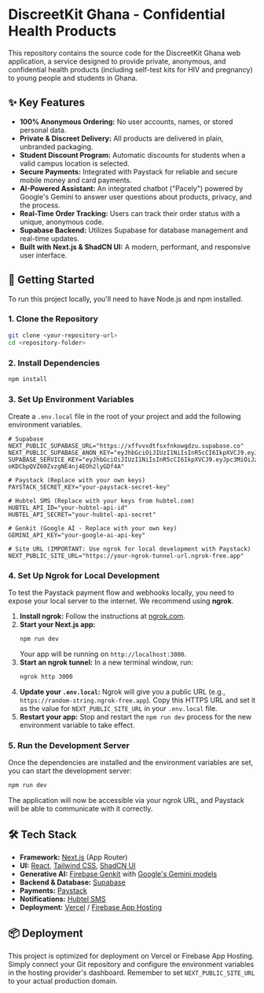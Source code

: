 
# DiscreetKit Ghana - Confidential Health Products

This repository contains the source code for the DiscreetKit Ghana web application, a service designed to provide private, anonymous, and confidential health products (including self-test kits for HIV and pregnancy) to young people and students in Ghana.

## ✨ Key Features

*   **100% Anonymous Ordering:** No user accounts, names, or stored personal data.
*   **Private & Discreet Delivery:** All products are delivered in plain, unbranded packaging.
*   **Student Discount Program:** Automatic discounts for students when a valid campus location is selected.
*   **Secure Payments:** Integrated with Paystack for reliable and secure mobile money and card payments.
*   **AI-Powered Assistant:** An integrated chatbot ("Pacely") powered by Google's Gemini to answer user questions about products, privacy, and the process.
*   **Real-Time Order Tracking:** Users can track their order status with a unique, anonymous code.
*   **Supabase Backend:** Utilizes Supabase for database management and real-time updates.
*   **Built with Next.js & ShadCN UI:** A modern, performant, and responsive user interface.

## 🚀 Getting Started

To run this project locally, you'll need to have Node.js and npm installed.

### 1. Clone the Repository

```bash
git clone <your-repository-url>
cd <repository-folder>
```

### 2. Install Dependencies

```bash
npm install
```

### 3. Set Up Environment Variables

Create a `.env.local` file in the root of your project and add the following environment variables.

```
# Supabase
NEXT_PUBLIC_SUPABASE_URL="https://xffvvxdtfsxfnkowgdzu.supabase.co"
NEXT_PUBLIC_SUPABASE_ANON_KEY="eyJhbGciOiJIUzI1NiIsInR5cCI6IkpXVCJ9.eyJpc3MiOiJzdXBhYmFzZSIsInJlZiI6InhmZnZ2eGR0ZnN4Zm5rb3dnZHp1Iiwicm9sZSI6ImFub24iLCJpYXQiOjE3NTY0NjEzNzcsImV4cCI6MjA3MjAzNzM3N30.YJafTn5uFrfVpaZWpa2OwS2AZsI_ul7bmm6lMTKsJ9A"
SUPABASE_SERVICE_KEY="eyJhbGciOiJIUzI1NiIsInR5cCI6IkpXVCJ9.eyJpc3MiOiJzdXBhYmFzZSIsInJlZiI6InhmZnZ2eGR0ZnN4Zm5rb3dnZHp1Iiwicm9sZSI6InNlcnZpY2Vfcm9sZSIsImlhdCI6MTc1NjQ2MTM3NywiZXhwIjoyMDcyMDM3Mzc3fQ.YnmKw7BIjl-oKDCbpQVZ60ZvzgNE4nj4EOh2lyGDf4A"

# Paystack (Replace with your own keys)
PAYSTACK_SECRET_KEY="your-paystack-secret-key"

# Hubtel SMS (Replace with your keys from hubtel.com)
HUBTEL_API_ID="your-hubtel-api-id"
HUBTEL_API_SECRET="your-hubtel-api-secret"

# Genkit (Google AI - Replace with your own key)
GEMINI_API_KEY="your-google-ai-api-key"

# Site URL (IMPORTANT: Use ngrok for local development with Paystack)
NEXT_PUBLIC_SITE_URL="https://your-ngrok-tunnel-url.ngrok-free.app"
```

### 4. Set Up Ngrok for Local Development

To test the Paystack payment flow and webhooks locally, you need to expose your local server to the internet. We recommend using **ngrok**.

1.  **Install ngrok:** Follow the instructions at [ngrok.com](https://ngrok.com/download).
2.  **Start your Next.js app:**
    ```bash
    npm run dev
    ```
    Your app will be running on `http://localhost:3000`.
3.  **Start an ngrok tunnel:** In a new terminal window, run:
    ```bash
    ngrok http 3000
    ```
4.  **Update your `.env.local`:** Ngrok will give you a public URL (e.g., `https://random-string.ngrok-free.app`). Copy this HTTPS URL and set it as the value for `NEXT_PUBLIC_SITE_URL` in your `.env.local` file.
5.  **Restart your app:** Stop and restart the `npm run dev` process for the new environment variable to take effect.

### 5. Run the Development Server

Once the dependencies are installed and the environment variables are set, you can start the development server:

```bash
npm run dev
```

The application will now be accessible via your ngrok URL, and Paystack will be able to communicate with it correctly.

## 🛠 Tech Stack

*   **Framework:** [Next.js](https://nextjs.org/) (App Router)
*   **UI:** [React](https://reactjs.org/), [Tailwind CSS](https://tailwindcss.com/), [ShadCN UI](https://ui.shadcn.com/)
*   **Generative AI:** [Firebase Genkit](https://firebase.google.com/docs/genkit) with [Google's Gemini models](https://ai.google.dev/)
*   **Backend & Database:** [Supabase](https://supabase.io/)
*   **Payments:** [Paystack](https://paystack.com/)
*   **Notifications:** [Hubtel SMS](https://hubtel.com/)
*   **Deployment:** [Vercel](https://vercel.com/) / [Firebase App Hosting](https://firebase.google.com/docs/app-hosting)

## 📦 Deployment

This project is optimized for deployment on Vercel or Firebase App Hosting. Simply connect your Git repository and configure the environment variables in the hosting provider's dashboard. Remember to set `NEXT_PUBLIC_SITE_URL` to your actual production domain.
